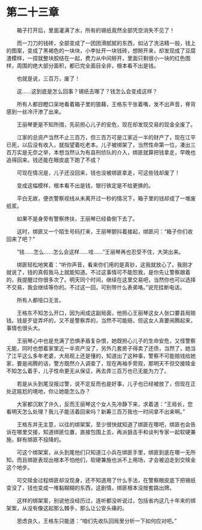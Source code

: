 #	第二十三章

　　箱子打开后，里面灌满了水，所有的锡纸竟然全部凭空消失不见了！

　　而一刀刀的钱砖，全部变成了一团团滑腻腻的东西，如沾了洗洁精一般，钱上的图案，变成了黑褐色的一块块，小李扯开一块钱砖，想掰开来，却发现成了豆腐渣模样，一捏就整块胶结在一起，费力从中间掰开，里面只剩很小一块的红色图样，周围的绝大部分面积，都已完全面目全非，根本看不出是钱。

　　也就是说，三百万，废了！

　　这……这到底是怎么回事？锡纸去哪了？钱怎么会变成这样？

　　所有人都目瞪口呆地看着箱子里的狼藉，王格东干张着嘴，发不出声音，脊背感到一丝冷汗渗了出来。

　　王丽琴更是不知所措，先前担心儿子的安危，现在却发现交易的现金全废了。

　　江家的总资产当然不止三百万，但三百万可是江家近一半的财产了，现在江平已死，以后没有收入，就指望着吃老本。儿子被绑架了，当然性命第一位，凑出三百万实是无奈之举，本想当然认为有县刑侦队的介入，绑匪就算把钱拿走，早晚也追得回来。钱还能在眼皮底下跑了不成？

　　可现在情况是，儿子还没回来，钱也没被绑匪拿走，可这些钱却废了！

　　变成这幅模样，根本看不出是钱，银行铁定是不给更换的。

　　平白无故，便衣警察视线从未离开过一秒的情况下，箱子里的钱却成了一堆废纸浆。

　　如果不是身旁有警察搀扶，王丽琴已经昏倒下去了。

　　这时，绑匪又一个陌生号码打来，王丽琴颤抖着接起，绑匪问：“箱子你们收回来了吧？”

　　“钱……怎么……怎么会这样……哇……”王丽琴再也忍受不住，大哭出来。

　　绑匪轻松地笑着：“听你声音，看来你们用的是真钞，这我就放心了。我刚才就说了，钱的真假我马上就能知道。不过这事情可不能怨我，是你先让警察跟着的，我提醒过你很多次了。明天同个时间，继续在这里交易吧，当然你也可以选择不交易，我会继续等你的。不过这一回，可别带什么表弟咯。”说完挂断电话。

　　所有人都哑口无言。

　　王格东不知怎么开口，因为闹成这副局面，他担心王丽琴这女人张口要县局赔钱。钱是歹徒弄坏的，又不是警察弄的，当然不可能赔，但这女人真要闹腾起来，事情也很头大。

　　王丽琴心中也是充满了恐惧矛盾复杂恨，她既担心儿子的生命安危，又怪警察无能，同时也想着家里近一半资产没了，另外几套房子得卖了还债，当然了，她当了江平这么多年老婆，大局观上还是懂的，知道出了这种事，警察不可能赔钱给她家，要是闹腾的话，警方既然介入调查了，现在再袖手旁观，那明天不但交接赎金不知怎么着手，儿子性命更无从保证，再去弄三百万也已无能为力了。

　　若是从头到尾没报过警，说不定反而也是好事，儿子也已经被放了，但现在正处这尴尬的境地，你让她能怎么办？

　　大家都沉默了许久，反而王丽琴这个女人先冷静下来，求着道：“王局长，您看明天怎么处理？我儿子能活着回来吗？新筹三百万我也一时间拿不出来啊。”

　　王格东并无主意，以往的绑架案，至少很快就知道了绑匪在哪吧，绑匪也会告诉在哪里交接，知道绑匪位置，直接包围上去，再派狙击手和谈判专家一起软硬兼施，鲜有绑匪不投降的。

　　可这个绑架案，从头到尾他们只知道江小兵在绑匪手里，绑匪到底在哪一无所知，而且绑匪表现出根本不怕他们，软硬兼施也派不上用场，才会被迫走到交赎金这个地步。

　　可交赎金过程绑匪却没现身，还不知道用了什么手法，在警察眼皮底下把锡纸变没了，钱也变成一堆黏糊糊的东西，这剧情，绑匪根本没按套路出牌。

　　这样的绑架案，别说他没经历过，连听都没听说过，包括省内这几十年来的绑架案，从没有像这起那么棘手，那么让公安头痛的。

　　思虑良久，王格东只能道：“咱们先收队回局里分析一下如何应对吧。”
